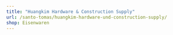 ```yaml
---
title: "Huangkim Hardware & Construction Supply"
url: /santo-tomas/huangkim-hardware-und-construction-supply/
shop: Eisenwaren
---
```

